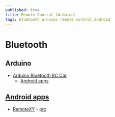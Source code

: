 ```yaml
---
published: true
title: Remote Control (Arduino)
tags: bluetooth arduino remote control android
---
```

# Bluetooth

## Arduino
- [Arduino Bluetooth RC Car](https://www.instructables.com/id/Arduino-Bluetooth-RC-Car-Android-Controlled/)
	- [Android apps](https://www.ardumotive.com/bluetooth-rc-car.html)

## [Android apps](https://fossbytes.com/arduino-remote-control-apps-android/)
- [RemoteXY](https://play.google.com/store/apps/details?id=com.shevauto.remotexy.free) - [pro](https://play.google.com/store/apps/details?id=com.shevauto.remotexy.pro)
